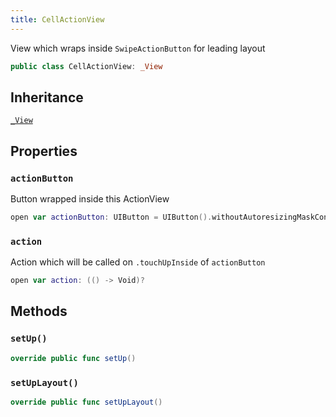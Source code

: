 ```yaml
---
title: CellActionView
---
```


View which wraps inside `SwipeActionButton` for leading layout

``` swift
public class CellActionView: _View 
```

## Inheritance

[`_View`](../common-views/_view.md)

## Properties

### `actionButton`

Button wrapped inside this ActionView

``` swift
open var actionButton: UIButton = UIButton().withoutAutoresizingMaskConstraints
```

### `action`

Action which will be called on `.touchUpInside` of `actionButton`

``` swift
open var action: (() -> Void)?
```

## Methods

### `setUp()`

``` swift
override public func setUp() 
```

### `setUpLayout()`

``` swift
override public func setUpLayout() 
```
